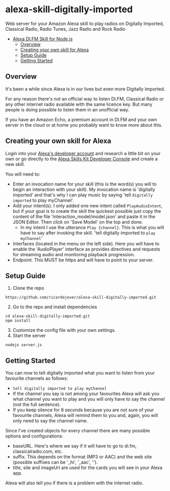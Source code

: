 # alexa-skill-digitally-imported
Web server for your Amazon Alexa skill to play radios on Digitally Imported, Classical Radio, Radio Tunes, Jazz Radio and Rock Radio

<!-- TOC -->
- [Alexa DI.FM Skill for Node.js](#alexa-skill-digitally-imported)
	- [Overview](#overview)
	- [Creating your own skill for Alexa](#creating-skill)
	- [Setup Guide](#setup-guide)
	- [Getting Started](#getting-started)
<!-- /TOC -->

## Overview
It's been a while since Alexa is in our lives but even more Digitally Imported.

For any reason there's not an official way to listen DI.FM, Classical Radio or any other internet radio available with the same licence key. But many people is doing possible to listen them in an unofficial way.

If you have an Amazon Echo, a premium account in DI.FM and your own server in the cloud or at home you probably want to know more about this.

## Creating your own skill for Alexa
Login into your [Alexa's developer account](https://developer.amazon.com/alexa) and research a little bit on your own or go directly to the [Alexa Skills Kit Developer Console](https://developer.amazon.com/alexa/console/ask) and create a new skill.

You will need to:
- Enter an invocation name for your skill (this is the word(s) you will to begin an interaction with your skill). My invocation name is 'digitally imported' and that's why I can play music by saying 'tell `digitally imported` to play myChannel'.
- Add your intent(s). I only added one new intent called `PlayAudioIntent`, but if your goal is to create the skill the quickest possible just copy the content of the file 'interaction_model/model.json' and paste it in the JSON Editor. Then click on 'Save Model' on the top and done.
	- In my intent I use the utterance `Play {channel}`. This is what you will have to say after invoking the skill. 'tell digitally imported to `play myChannel`'
- Interfaces (located in the menu on the left side). Here you will have to enable the 'AudioPlayer' interface as provides directives and requests for streaming audio and monitoring playback progression.
- Endpoint. This MUST be https and will have to point to your server.

## Setup Guide
1. Clone the repo
```
https://github.com/ricardojover/alexa-skill-digitally-imported.git
```
2. Go to the repo and install dependencies
```
cd alexa-skill-digitally-imported.git
npm install
```
3. Customize the config file with your own settings.
4. Start the server
```
nodejs server.js
```

## Getting Started
You can now to tell digitally imported what you want to listen from your favourite channels as follows:
- `tell digitally imported to play myChannel`
- If the channel you say is not among your favourites Alexa will ask you what channel you want to play and you will only have to say the channel (not the full sentence).
- If you keep silence for 8 seconds because you are not sure of your favourite channels, Alexa will remind them to you and, again, you will only need to say the channel name.

Since I've created objects for every channel there are many possible options and configurations:
- baseURL. Here's where we say if it will have to go to di.fm, classicalradio.com, etc.
- suffix. This depends on the format (MP3 or AAC) and the web site (possible suffixes can be '_hi', '_aac', '').
- title, site and imageUrl are used for the cards you will see in your Alexa app.

Alexa will also tell you if there is a problem with the internet radio.
